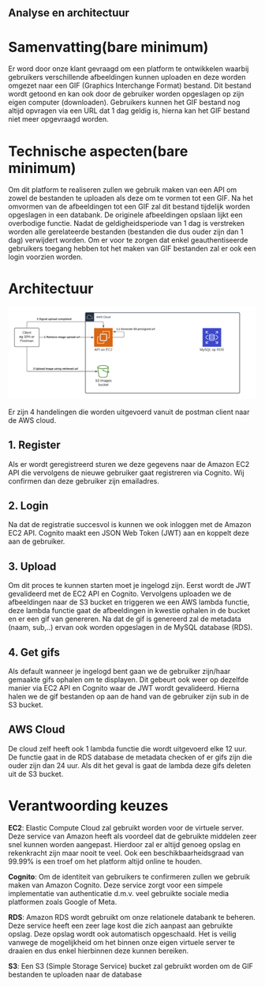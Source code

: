 ## Analyse en architectuur
# Samenvatting(bare minimum)

Er word door onze klant gevraagd om een platform te ontwikkelen waarbij gebruikers verschillende afbeeldingen kunnen uploaden en deze worden omgezet naar een GIF (Graphics Interchange Format) bestand. Dit bestand wordt getoond en kan ook door de gebruiker worden opgeslagen op zijn eigen computer (downloaden).  Gebruikers kunnen het GIF bestand nog altijd opvragen via een URL dat 1 dag geldig is, hierna kan het GIF bestand niet meer opgevraagd worden.

# Technische aspecten(bare minimum)

Om dit platform te realiseren zullen we gebruik maken van een API om zowel de bestanden te uploaden als deze om te vormen tot een GIF. Na het omvormen van de afbeeldingen tot een GIF zal dit bestand tijdelijk worden opgeslagen in een databank. De originele afbeeldingen opslaan lijkt een overbodige functie.
Nadat de geldigheidsperiode van 1 dag is verstreken worden alle gerelateerde bestanden (bestanden die dus ouder zijn dan 1 dag) verwijdert worden.
Om er voor te zorgen dat enkel geauthentiseerde gebruikers toegang hebben tot het maken van GIF bestanden zal er ook een login voorzien worden.



# Architectuur

![ddddd!](images/ICT-archi-flow-diagram.png)

Er zijn 4 handelingen die worden uitgevoerd vanuit de postman client naar de AWS cloud.

## 1. Register
Als er wordt geregistreerd sturen we deze gegevens naar de Amazon EC2 API die vervolgens de nieuwe gebruiker gaat registreren via Cognito. Wij confirmen dan deze gebruiker zijn emailadres. 

## 2. Login
Na dat de registratie succesvol is kunnen we ook inloggen met de Amazon EC2 API. Cognito maakt een JSON Web Token (JWT) aan en koppelt deze aan de gebruiker.

## 3. Upload
Om dit proces te kunnen starten moet je ingelogd zijn. Eerst wordt de JWT gevalideerd met de EC2 API en Cognito. Vervolgens uploaden we de afbeeldingen naar de S3 bucket en triggeren we een AWS lambda functie,
deze lambda functie gaat de afbeeldingen in kwestie ophalen in de bucket en er een gif van genereren. Na dat de gif is genereerd zal de metadata (naam, sub,..) ervan ook worden opgeslagen in de MySQL database (RDS).

## 4. Get gifs
Als default wanneer je ingelogd bent gaan we de gebruiker zijn/haar gemaakte gifs ophalen om te displayen. Dit gebeurt ook weer op dezelfde manier via EC2 API en Cognito waar de JWT wordt gevalideerd. Hierna halen we de gif bestanden op aan de hand van de gebruiker zijn sub in de S3 bucket.

## AWS Cloud
De cloud zelf heeft ook 1 lambda functie die wordt uitgevoerd elke 12 uur. De functie gaat in de RDS database de metadata checken of er gifs zijn die ouder zijn dan 24 uur. Als dit het geval is gaat de lambda deze gifs deleten uit de S3 bucket.

# Verantwoording keuzes
**EC2**: Elastic Compute Cloud zal gebruikt worden voor de virtuele server. Deze service van Amazon heeft als voordeel dat de gebruikte middelen zeer snel kunnen worden aangepast. Hierdoor zal er altijd genoeg opslag en rekenkracht zijn maar nooit te veel. Ook een beschikbaarheidsgraad van 99.99% is een troef om het platform altijd online te houden.

**Cognito**: Om de identiteit van gebruikers te confirmeren zullen we gebruik maken van Amazon Cognito. Deze service zorgt voor een simpele implementatie van authenticatie d.m.v. veel gebruikte sociale media platformen zoals Google of Meta.  

**RDS**: Amazon RDS wordt gebruikt om onze relationele databank te beheren. Deze service heeft een zeer lage kost die zich aanpast aan gebruikte opslag. Deze opslag wordt ook automatisch opgeschaald. Het is veilig vanwege de mogelijkheid om het binnen onze eigen virtuele server te draaien en dus enkel hierbinnen deze kunnen bereiken.

**S3**: Een S3 (Simple Storage Service) bucket zal gebruikt worden om de GIF bestanden te uploaden naar de database
